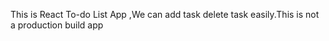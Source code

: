 This is React To-do List App ,We can add task delete task easily.This is not a production build app
